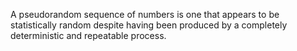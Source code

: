 A pseudorandom sequence of numbers is one that appears to be statistically random despite having been produced by a completely deterministic and repeatable 
process.